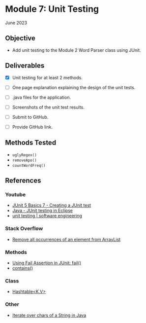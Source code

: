 # Module 7: Unit Testing
June 2023

## Objective
* Add unit testing to the Module 2 Word Parser class using JUnit.


## Deliverables
- [x] Unit testing for at least 2 methods.
- [ ] One page explanation explaining the design of the unit tests.
- [ ] .java files for the application.
- [ ] Screenshots of the unit test results.
- [ ] Submit to GitHub.
- [ ] Provide GitHub link.


## Methods Tested
* `uglyRegex()` 
* `removeApo()`
* `countWordFreq()`


## References

### Youtube
* [JUnit 5 Basics 7 - Creating a JUnit test](https://www.youtube.com/watch?v=EROuIf2Ac_I)
* [ Java - JUnit testing in Eclipse ](https://www.youtube.com/watch?v=I8XXfgF9GSc&t=17s)
* [unit testing | software engineering](https://www.youtube.com/watch?v=c2Gv47azQ2Q)

### Stack Overflow
* [Remove all occurrences of an element from ArrayList](https://stackoverflow.com/questions/13565876/remove-all-occurrences-of-an-element-from-arraylist)

### Methods
* [Using Fail Assertion in JUnit: fail()](https://www.baeldung.com/junit-fail)
* [contains()](https://www.w3schools.com/java/ref_string_contains.asp)

### Class
* [Hashtable<K,V>](https://docs.oracle.com/javase/8/docs/api/java/util/Hashtable.html)

### Other
* [Iterate over chars of a String in Java](https://www.geeksforgeeks.org/iterate-over-the-characters-of-a-string-in-java/)
